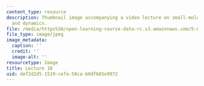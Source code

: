 ```yaml
---
content_type: resource
description: Thumbnail image accompanying a video lecture on small-molecule spectroscopy
  and dynamics.
file: /media/https%3A/open-learning-course-data-rc.s3.amazonaws.com/5-80-small-molecule-spectroscopy-and-dynamics-fall-2008/def2d2d51519cefe58cab9dfb65e9972_mit5_80f08lec10_th.jpg
file_type: image/jpeg
image_metadata:
  caption: ''
  credit: ''
  image-alt: ''
resourcetype: Image
title: Lecture 10
uid: def2d2d5-1519-cefe-58ca-b9dfb65e9972
---
```

